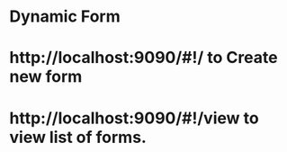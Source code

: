 # Dynamic Form

# http://localhost:9090/#!/ to Create new form
# http://localhost:9090/#!/view to view list of forms.
